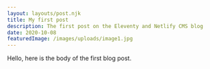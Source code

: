 ```yaml
---
layout: layouts/post.njk
title: My first post
description: The first post on the Eleventy and Netlify CMS blog
date: 2020-10-08
featuredImage: /images/uploads/image1.jpg
---
```


Hello, here is the body of the first blog post.